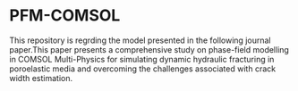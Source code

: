 # PFM-COMSOL
This repository is regrding the model presented in the following journal paper.This paper presents a comprehensive study on phase-field modelling in COMSOL Multi-Physics for simulating dynamic hydraulic fracturing in poroelastic media and overcoming the challenges associated with crack width estimation.
